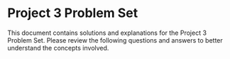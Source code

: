 # Project 3 Problem Set

This document contains solutions and explanations for the Project 3 Problem Set. Please review the following questions and answers to better understand the concepts involved.
